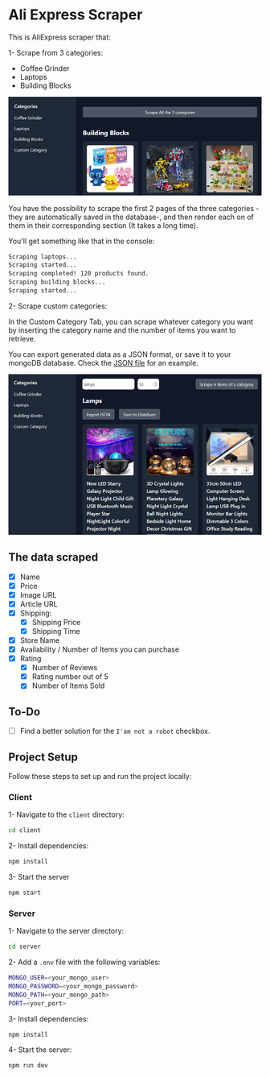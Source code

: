 # Ali Express Scraper

This is AliExpress scraper that:

1- Scrape from 3 categories:

- Coffee Grinder
- Laptops
- Building Blocks

![image 1](./media/1.png)

You have the possibility to scrape the first 2 pages of the three categories -they are automatically saved in the database-, and then render each on of them in their corresponding section (It takes a long time).

You'll get something like that in the console:

```bash
Scraping laptops...
Scraping started...
Scraping completed! 120 products found.
Scraping building blocks...
Scraping started...
```

2- Scrape custom categories:

In the Custom Category Tab, you can scrape whatever category you want by inserting the category name and the number of items you want to retrieve.

You can export generated data as a JSON format, or save it to your mongoDB database. Check the [JSON file](./products.json) for an example.

![image 2](./media/2.png)

## The data scraped

- [x] Name
- [x] Price
- [x] Image URL
- [x] Article URL
- [x] Shipping:
  - [x] Shipping Price
  - [x] Shipping Time
- [x] Store Name
- [x] Availability / Number of Items you can purchase
- [x] Rating
  - [x] Number of Reviews
  - [x] Rating number out of 5
  - [x] Number of Items Sold

## To-Do

- [ ] Find a better solution for the `I'am not a robot` checkbox.

## Project Setup

Follow these steps to set up and run the project locally:

### Client

1- Navigate to the `client` directory:

```bash
cd client
```

2- Install dependencies:

```bash
npm install
```

3- Start the server

```bash
npm start
```

### Server

1- Navigate to the server directory:

```bash
cd server
```

2- Add a `.env` file with the following variables:

```bash
MONGO_USER=<your_mongo_user>
MONGO_PASSWORD=<your_mongo_password>
MONGO_PATH=<your_mongo_path>
PORT=<your_port>
```

3- Install dependencies:

```bash
npm install
```

4- Start the server:

```bash
npm run dev
```

